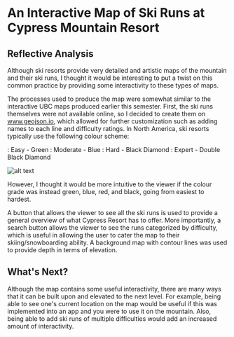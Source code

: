 # An Interactive Map of Ski Runs at Cypress Mountain Resort

## Reflective Analysis
Although ski resorts provide very detailed and artistic maps of the mountain and their ski runs, I thought it would be interesting to put a twist on this common practice by providing some interactivity to these types of maps. 

The processes used to produce the map were somewhat similar to the interactive UBC maps produced earlier this semester. First, the ski runs themselves were not available online, so I decided to create them on www.geojson.io, which allowed for further customization such as adding names to each line and difficulty ratings. In North America, ski resorts typically use the following colour scheme:

: Easy - Green
: Moderate - Blue
: Hard - Black Diamond
: Expert - Double Black Diamond

![alt text](https://raw.githubusercontent.com/UBC-GEOB472-Spring2019/dminney-web/master/Lab%202/SkiArea.png)

However, I thought it would be more intuitive to the viewer if the colour grade was instead green, blue, red, and black, going from easiest to hardest. 

A button that allows the viewer to see all the ski runs is used to provide a general overview of what Cypress Resort has to offer. More importantly, a search button allows the viewer to see the runs categorized by difficulty, which is useful in allowing the user to cater the map to their skiing/snowboarding ability. A background map with contour lines was used to provide depth in terms of elevation. 

## What's Next?
Although the map contains some useful interactivity, there are many ways that it can be built upon and elevated to the next level. For example, being able to see one's current location on the map would be useful if this was implemented into an app and you were to use it on the mountain. Also, being able to add ski runs of multiple difficulties would add an increased amount of interactivity. 

